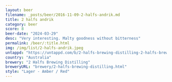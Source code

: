 ```yaml
---
layout: beer
filename: _posts/beer/2016-11-09-2-halfs-andrik.md
title: 2 halfs andrik
category: beer
score: 8
beer-date: "2024-03-29"
desc: "Very interesting. Malty goodness without bitterness"
permalink: /beer/:title.html
img: /img/list/2-halfs-andrik.jpeg
untappd: "https://untappd.com/b/2-halfs-brewing-distilling-2-halfs-brewing-distilling-andrk/5613044"
country: "Australia"
brewery: "2 Halfs Brewing Distilling"
breweryURL: "brewery/2-halfs-brewing-distilling.html"
style: "Lager - Amber / Red"
---
```

